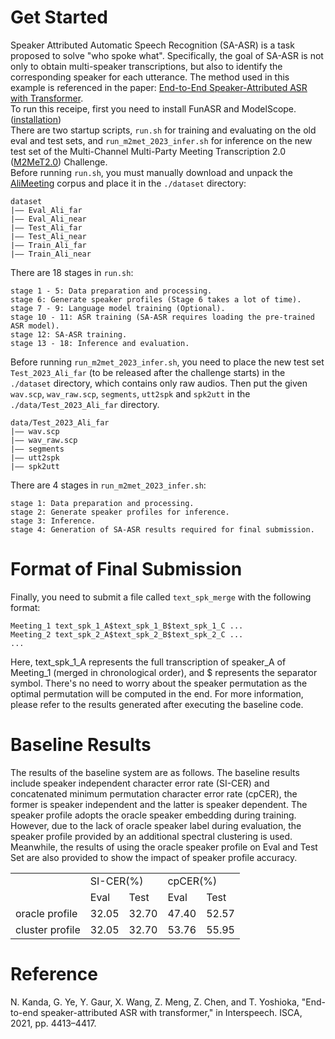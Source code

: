 # Get Started
Speaker Attributed Automatic Speech Recognition (SA-ASR) is a task proposed to solve "who spoke what". Specifically, the goal of SA-ASR is not only to obtain multi-speaker transcriptions, but also to identify the corresponding speaker for each utterance. The method used in this example is referenced in the paper: [End-to-End Speaker-Attributed ASR with Transformer](https://www.isca-speech.org/archive/pdfs/interspeech_2021/kanda21b_interspeech.pdf).  
To run this receipe, first you need to install FunASR and ModelScope. ([installation](https://alibaba-damo-academy.github.io/FunASR/en/installation.html))  
There are two startup scripts, `run.sh` for training and evaluating on the old eval and test sets, and `run_m2met_2023_infer.sh` for inference on the new test set of the Multi-Channel Multi-Party Meeting Transcription 2.0 ([M2MeT2.0](https://alibaba-damo-academy.github.io/FunASR/m2met2/index.html)) Challenge.  
Before running `run.sh`, you must manually download and unpack the [AliMeeting](http://www.openslr.org/119/) corpus and place it in the `./dataset` directory:
```shell
dataset
|—— Eval_Ali_far
|—— Eval_Ali_near
|—— Test_Ali_far
|—— Test_Ali_near
|—— Train_Ali_far
|—— Train_Ali_near
```
There are 18 stages in `run.sh`:
```shell
stage 1 - 5: Data preparation and processing.
stage 6: Generate speaker profiles (Stage 6 takes a lot of time).
stage 7 - 9: Language model training (Optional).
stage 10 - 11: ASR training (SA-ASR requires loading the pre-trained ASR model).
stage 12: SA-ASR training.
stage 13 - 18: Inference and evaluation.
```
Before running `run_m2met_2023_infer.sh`, you need to place the new test set `Test_2023_Ali_far` (to be released after the challenge starts) in the `./dataset` directory, which contains only raw audios. Then put the given `wav.scp`, `wav_raw.scp`, `segments`, `utt2spk` and `spk2utt` in the `./data/Test_2023_Ali_far` directory.  
```shell
data/Test_2023_Ali_far
|—— wav.scp
|—— wav_raw.scp
|—— segments
|—— utt2spk
|—— spk2utt
```
There are 4 stages in `run_m2met_2023_infer.sh`:
```shell
stage 1: Data preparation and processing.
stage 2: Generate speaker profiles for inference.
stage 3: Inference.
stage 4: Generation of SA-ASR results required for final submission.
```
# Format of Final Submission
Finally, you need to submit a file called `text_spk_merge` with the following format:
```shell
Meeting_1 text_spk_1_A$text_spk_1_B$text_spk_1_C ...
Meeting_2 text_spk_2_A$text_spk_2_B$text_spk_2_C ...
...
```
Here, text_spk_1_A represents the full transcription of speaker_A of Meeting_1 (merged in chronological order), and $ represents the separator symbol. There's no need to worry about the speaker permutation as the optimal permutation will be computed in the end.  For more information, please refer to the results generated after executing the baseline code.
# Baseline Results
The results of the baseline system are as follows. The baseline results include speaker independent character error rate (SI-CER) and concatenated minimum permutation character error rate (cpCER), the former is speaker independent and the latter is speaker dependent. The speaker profile adopts the oracle speaker embedding during training. However, due to the lack of oracle speaker label during evaluation, the speaker profile provided by an additional spectral clustering is used. Meanwhile, the results of using the oracle speaker profile on Eval and Test Set are also provided to show the impact of speaker profile accuracy.  
<table>
    <tr >
	    <td rowspan="2"></td>
        <td colspan="2">SI-CER(%)</td>
	    <td colspan="2">cpCER(%)</td>
	</tr>
    <tr>
        <td>Eval</td>
	    <td>Test</td>
	    <td>Eval</td>
	    <td>Test</td>
	</tr>
    <tr>
	    <td>oracle profile</td>
        <td>32.05</td>
        <td>32.70</td>
	    <td>47.40</td>
        <td>52.57</td>
	</tr>
    <tr>
	    <td>cluster profile</td>
        <td>32.05</td>
        <td>32.70</td>
	    <td>53.76</td>
        <td>55.95</td>
	</tr>
</table>

# Reference
N. Kanda, G. Ye, Y. Gaur, X. Wang, Z. Meng, Z. Chen, and T. Yoshioka, "End-to-end speaker-attributed ASR with transformer," in Interspeech. ISCA, 2021, pp. 4413–4417.